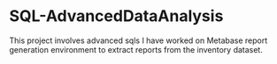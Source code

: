 # SQL-AdvancedDataAnalysis
This project involves advanced sqls I have worked on Metabase report generation environment to extract reports from the inventory dataset.
